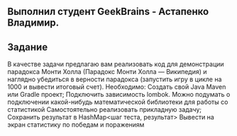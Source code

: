 <h2>Выполнил студент GeekBrains - Астапенко Владимир.</h2>
<h2>Задание</h2>

В качестве задачи предлагаю вам реализовать код для демонстрации парадокса Монти Холла 
(Парадокс Монти Холла — Википедия) и наглядно убедиться в верности парадокса
(запустить игру в цикле на 1000 и вывести итоговый счет).
Необходимо:
Создать свой Java Maven или Gradle проект;
Подключить зависимость lombok.
Можно подумать о подключении какой-нибудь математической библиотеки для работы со статистикой
Самостоятельно реализовать прикладную задачу;
Сохранить результат в HashMap<шаг теста, результат>
Вывести на экран статистику по победам и поражениям
